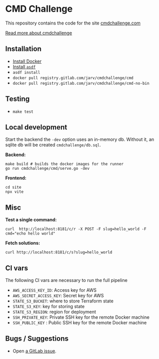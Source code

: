 # CMD Challenge

This repository contains the code for the site [cmdchallenge.com](https://cmdchallenge.com)

[Read more about cmdchallenge](https://jarv.org/tags/cmdchallenge/)

## Installation

- [Install Docker](https://docs.docker.com/get-docker/)
- [Install `asdf`](http://asdf-vm.com/guide/getting-started.html#_1-install-dependencies)
- `asdf install`
- `docker pull registry.gitlab.com/jarv/cmdchallenge/cmd`
- `docker pull registry.gitlab.com/jarv/cmdchallenge/cmd-no-bin`

## Testing

- `make test`

## Local development

Start the backend the `-dev` option uses an in-memory db. Without it, an sqlite db will be created `cmdchallenge/db.sql`.


**Backend:**

```
make build # builds the docker images for the runner
go run cmdchallenge/cmd/serve.go -dev
```

**Frontend:**

```
cd site
npx vite
```

## Misc

**Test a single command:**

```
curl  http://localhost:8181/c/r -X POST -F slug=hello_world -F cmd="echo hello world"
```

**Fetch solutions:**

```
curl http://localhost:8181/c/s?slug=hello_world
```

## CI vars

The following CI vars are necessary to run the full pipeline

- `AWS_ACCESS_KEY_ID`: Access key for AWS
- `AWS_SECRET_ACCESS_KEY`: Secret key for AWS
- `STATE_S3_BUCKET`: where to store Terraform state
- `STATE_S3_KEY`: key for storing state
- `STATE_S3_REGION`: region for deployment
- `SSH_PRIVATE_KEY`: Private SSH key for the remote Docker machine
- `SSH_PUBLIC_KEY` : Public SSH key for the remote Docker machine

## Bugs / Suggestions

- Open [a GitLab issue](https://gitlab.com/jarv/cmdchallenge/-/issues).
